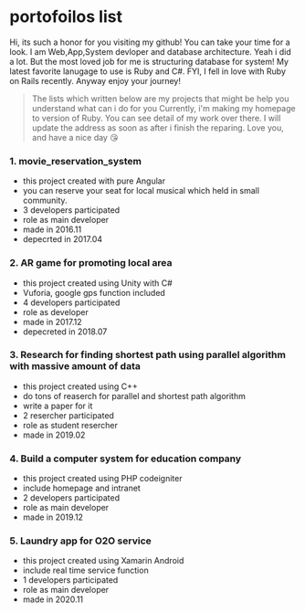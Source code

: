 # portofoilos list

Hi, its such a honor for you visiting my github! You can take your time for a look. I am Web,App,System devloper and database architecture. Yeah i did a lot.
But the most loved job for me is structuring database for system!
My latest favorite lanugage to use is Ruby and C#.
FYI, I fell in love with Ruby on Rails recently.
Anyway enjoy your journey!

> The lists which written below are my projects that might be help you understand what can i do for you
> Currently, i'm making my homepage to version of Ruby. You can see detail of my work over there.
> I will update the address as soon as after i finish the reparing.
> Love you, and have a nice day 😘

### 1. movie_reservation_system
* this project created with pure Angular
* you can reserve your seat for local musical which held in small community.
* 3 developers participated
* role as main developer
* made in 2016.11
* depecrted in 2017.04

### 2. AR game for promoting local area
* this project created using Unity with C#
* Vuforia, google gps function included
* 4 developers participated
* role as developer
* made in 2017.12
* depecreted in 2018.07


### 3. Research for finding shortest path using parallel algorithm with massive amount of data
* this project created using C++
* do tons of reaserch for parallel and shortest path algorithm
* write a paper for it
* 2 resercher participated
* role as student resercher
* made in 2019.02


### 4. Build a computer system for education company
* this project created using PHP codeigniter
* include homepage and intranet
* 2 developers participated
* role as main developer
* made in 2019.12


### 5. Laundry app for O2O service
* this project created using Xamarin Android
* include real time service function
* 1 developers participated
* role as main developer
* made in 2020.11
 
